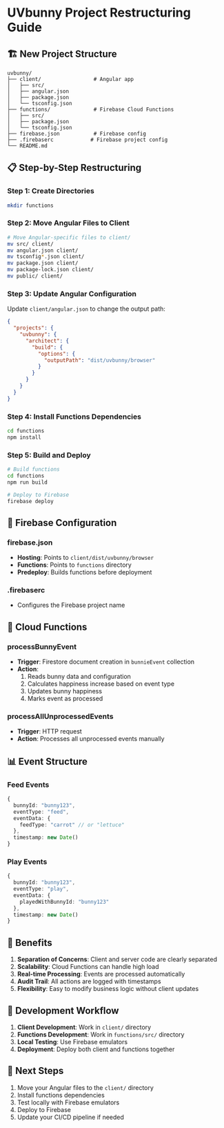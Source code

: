# UVbunny Project Restructuring Guide

## 🏗️ New Project Structure

```
uvbunny/
├── client/                 # Angular app
│   ├── src/
│   ├── angular.json
│   ├── package.json
│   └── tsconfig.json
├── functions/              # Firebase Cloud Functions
│   ├── src/
│   ├── package.json
│   └── tsconfig.json
├── firebase.json           # Firebase config
├── .firebaserc            # Firebase project config
└── README.md
```

## 📋 Step-by-Step Restructuring

### Step 1: Create Directories
```bash
mkdir functions
```

### Step 2: Move Angular Files to Client
```bash
# Move Angular-specific files to client/
mv src/ client/
mv angular.json client/
mv tsconfig*.json client/
mv package.json client/
mv package-lock.json client/
mv public/ client/
```

### Step 3: Update Angular Configuration
Update `client/angular.json` to change the output path:
```json
{
  "projects": {
    "uvbunny": {
      "architect": {
        "build": {
          "options": {
            "outputPath": "dist/uvbunny/browser"
          }
        }
      }
    }
  }
}
```

### Step 4: Install Functions Dependencies
```bash
cd functions
npm install
```

### Step 5: Build and Deploy
```bash
# Build functions
cd functions
npm run build

# Deploy to Firebase
firebase deploy
```

## 🔧 Firebase Configuration

### firebase.json
- **Hosting**: Points to `client/dist/uvbunny/browser`
- **Functions**: Points to `functions` directory
- **Predeploy**: Builds functions before deployment

### .firebaserc
- Configures the Firebase project name

## 🚀 Cloud Functions

### processBunnyEvent
- **Trigger**: Firestore document creation in `bunnieEvent` collection
- **Action**: 
  1. Reads bunny data and configuration
  2. Calculates happiness increase based on event type
  3. Updates bunny happiness
  4. Marks event as processed

### processAllUnprocessedEvents
- **Trigger**: HTTP request
- **Action**: Processes all unprocessed events manually

## 📊 Event Structure

### Feed Events
```typescript
{
  bunnyId: "bunny123",
  eventType: "feed",
  eventData: {
    feedType: "carrot" // or "lettuce"
  },
  timestamp: new Date()
}
```

### Play Events
```typescript
{
  bunnyId: "bunny123",
  eventType: "play",
  eventData: {
    playedWithBunnyId: "bunny123"
  },
  timestamp: new Date()
}
```

## 🎯 Benefits

1. **Separation of Concerns**: Client and server code are clearly separated
2. **Scalability**: Cloud Functions can handle high load
3. **Real-time Processing**: Events are processed automatically
4. **Audit Trail**: All actions are logged with timestamps
5. **Flexibility**: Easy to modify business logic without client updates

## 🔄 Development Workflow

1. **Client Development**: Work in `client/` directory
2. **Functions Development**: Work in `functions/src/` directory
3. **Local Testing**: Use Firebase emulators
4. **Deployment**: Deploy both client and functions together

## 📝 Next Steps

1. Move your Angular files to the `client/` directory
2. Install functions dependencies
3. Test locally with Firebase emulators
4. Deploy to Firebase
5. Update your CI/CD pipeline if needed 
